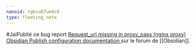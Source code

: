 ```yaml
---
nanoid: rgbvu67ue4c8
type: fleeting_note
---
```

#JaiPublié ce bug report [Request_uri missing in proxy_pass (nginx proxy) Obsidian Publish configuration documentation ](https://forum.obsidian.md/t/request-uri-missing-in-proxy-pass-nginx-proxy-obsidian-publish-configuration-documentation/81469) sur le forum de [[Obsidian]].
